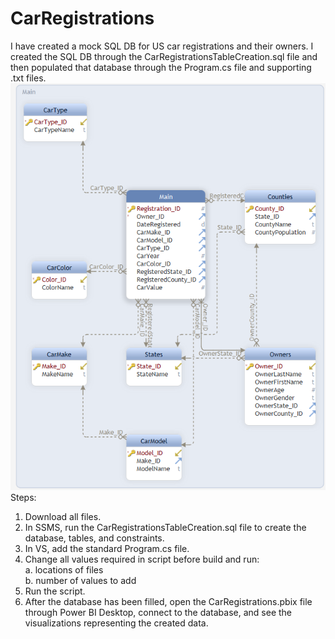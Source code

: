 # CarRegistrations
I have created a mock SQL DB for US car registrations and their owners. I created the SQL DB through the CarRegistrationsTableCreation.sql file and then populated that database through the Program.cs file and supporting .txt files.</br>
![](images/DB%20Schema.png)
</br>
Steps:</br>
1. Download all files.</br>
2. In SSMS, run the CarRegistrationsTableCreation.sql file to create the database, tables, and constraints.</br>
3. In VS, add the standard Program.cs file.</br>
4. Change all values required in script before build and run:</br>
  a. locations of files</br>
  b. number of values to add</br>
5. Run the script.</br>
6. After the database has been filled, open the CarRegistrations.pbix file through Power BI Desktop, connect to the database, and see the  visualizations representing the created data.</br>

